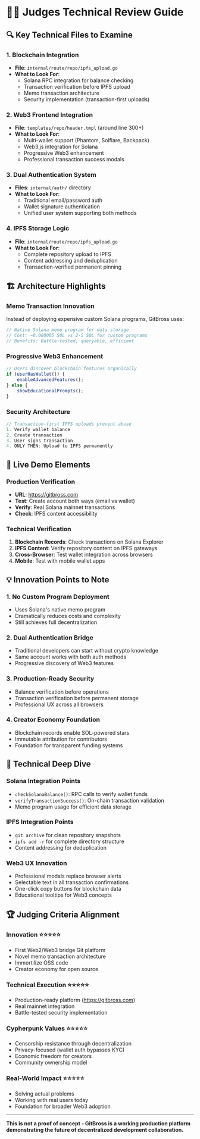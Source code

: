 # 👨‍⚖️ Judges Technical Review Guide

## 🔍 Key Technical Files to Examine

### **1. Blockchain Integration**
- **File**: `internal/route/repo/ipfs_upload.go`
- **What to Look For**: 
  - Solana RPC integration for balance checking
  - Transaction verification before IPFS upload
  - Memo transaction architecture
  - Security implementation (transaction-first uploads)

### **2. Web3 Frontend Integration**
- **File**: `templates/repo/header.tmpl` (around line 300+)
- **What to Look For**:
  - Multi-wallet support (Phantom, Solflare, Backpack)
  - Web3.js integration for Solana
  - Progressive Web3 enhancement
  - Professional transaction success modals

### **3. Dual Authentication System**
- **Files**: `internal/auth/` directory
- **What to Look For**:
  - Traditional email/password auth
  - Wallet signature authentication
  - Unified user system supporting both methods

### **4. IPFS Storage Logic**
- **File**: `internal/route/repo/ipfs_upload.go`
- **What to Look For**:
  - Complete repository upload to IPFS
  - Content addressing and deduplication
  - Transaction-verified permanent pinning

## 🏗️ Architecture Highlights

### **Memo Transaction Innovation**
Instead of deploying expensive custom Solana programs, GitBross uses:
```go
// Native Solana memo program for data storage
// Cost: ~0.000005 SOL vs 2-5 SOL for custom programs
// Benefits: Battle-tested, queryable, efficient
```

### **Progressive Web3 Enhancement**
```javascript
// Users discover blockchain features organically
if (userHasWallet()) {
    enableAdvancedFeatures();
} else {
    showEducationalPrompts();
}
```

### **Security Architecture**
```go
// Transaction-first IPFS uploads prevent abuse
1. Verify wallet balance
2. Create transaction
3. User signs transaction  
4. ONLY THEN: Upload to IPFS permanently
```

## 🚀 Live Demo Elements

### **Production Verification**
- **URL**: https://gitbross.com
- **Test**: Create account both ways (email vs wallet)
- **Verify**: Real Solana mainnet transactions
- **Check**: IPFS content accessibility

### **Technical Verification**
1. **Blockchain Records**: Check transactions on Solana Explorer
2. **IPFS Content**: Verify repository content on IPFS gateways
3. **Cross-Browser**: Test wallet integration across browsers
4. **Mobile**: Test with mobile wallet apps

## 💡 Innovation Points to Note

### **1. No Custom Program Deployment**
- Uses Solana's native memo program
- Dramatically reduces costs and complexity
- Still achieves full decentralization

### **2. Dual Authentication Bridge**
- Traditional developers can start without crypto knowledge
- Same account works with both auth methods
- Progressive discovery of Web3 features

### **3. Production-Ready Security**
- Balance verification before operations
- Transaction verification before permanent storage
- Professional UX across all browsers

### **4. Creator Economy Foundation**
- Blockchain records enable SOL-powered stars
- Immutable attribution for contributors
- Foundation for transparent funding systems

## 🔬 Technical Deep Dive

### **Solana Integration Points**
- `checkSolanaBalance()`: RPC calls to verify wallet funds
- `verifyTransactionSuccess()`: On-chain transaction validation
- Memo program usage for efficient data storage

### **IPFS Integration Points**
- `git archive` for clean repository snapshots
- `ipfs add -r` for complete directory structure
- Content addressing for deduplication

### **Web3 UX Innovation**
- Professional modals replace browser alerts
- Selectable text in all transaction confirmations
- One-click copy buttons for blockchain data
- Educational tooltips for Web3 concepts

## 🏆 Judging Criteria Alignment

### **Innovation** ⭐⭐⭐⭐⭐
- First Web2/Web3 bridge Git platform
- Novel memo transaction architecture
- Immortilize OSS code
- Creator economy for open source

### **Technical Execution** ⭐⭐⭐⭐⭐
- Production-ready platform (https://gitbross.com)
- Real mainnet integration
- Battle-tested security implementation

### **Cypherpunk Values** ⭐⭐⭐⭐⭐
- Censorship resistance through decentralization
- Privacy-focused (wallet auth bypasses KYC)
- Economic freedom for creators
- Community ownership model

### **Real-World Impact** ⭐⭐⭐⭐⭐
- Solving actual problems
- Working with real users today
- Foundation for broader Web3 adoption

---

**This is not a proof of concept - GitBross is a working production platform demonstrating the future of decentralized development collaboration.**
